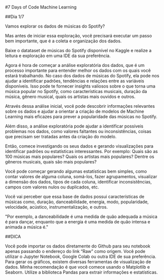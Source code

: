 #7 Days of Code Machine Learning



##Dia 1/7


Vamos explorar os dados de músicas do Spotify?


Mas antes de iniciar essa exploração, 
você precisará executar um passo bem importante, 
que é a coleta e organização dos dados.

Baixe o datataset de músicas do Spotify disponível no Kaggle e realize a leitura e exploração em uma IDE da sua preferência.

Agora é hora de começar a análise exploratória dos dados, que é um processo importante para entender melhor os dados com os quais você estará trabalhando.
No caso dos dados de músicas do Spotify, ela pode nos ajudar a identificar padrões, tendências e relações entre as variáveis disponíveis.
Isso pode te fornecer insights valiosos sobre o que torna uma música popular no Spotify, 
como características musicais, duração da música, gênero musical, quais os artistas mais ouvidos e outros.


Através dessa análise inicial, você pode descobrir informações relevantes sobre os dados
e ajudar a orientar a criação de modelos de Machine Learning mais eficazes para prever a popularidade das músicas no Spotify.


Além disso, a análise exploratória pode ajudar a identificar possíveis problemas nos dados, 
como valores faltantes ou inconsistências, coisas que precisam ser tratadas antes da criação do modelo.


Então, comece investigando os seus dados e gerando visualizações para identificar padrões ou estatísticas interessantes.
Por exemplo: 
Quais são as 100 músicas mais populares?
Quais os artistas mais populares? 
Dentre os gêneros musicais, quais são mais populares?


Você pode começar gerando algumas estatísticas bem simples, 
como contar valores de alguma coluna, 
somá-los, 
fazer agrupamentos, 
visualizar a dimensão dos dados,
tipos de cada coluna, 
identificar inconsistências,
campos com valores nulos ou duplicados, etc.


Você vai perceber que essa base de dados possui características de músicas como,
duração, danceabilidade, energia, modo, popularidade, velocidade, acústico, instrumentalização, e outros. 


"Por exemplo, a danceabilidade é uma medida de quão adequada a música é para dançar, 
enquanto que a energia é uma medida de quão intensa e animada a música é."



##DICA


Você pode importar os dados diretamente do Github para seu notebook apenas passando o endereço do link “Raw” como origem.
Você pode utilizar o Jupyter Notebook, Google Colab ou outra IDE de sua preferência.
Para gerar os gráficos, existem diversas ferramentas de visualização de dados. 
Minha recomendação é que você comece usando o Matplotlib e Seaborn.
Utilize a biblioteca Pandas para extrair informações e estatísticas. 

